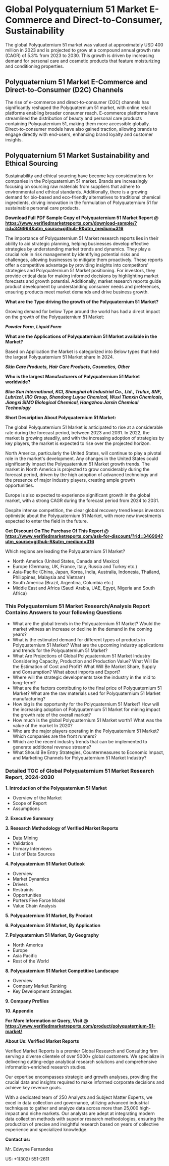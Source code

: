 <h1>Global Polyquaternium 51 Market E-Commerce and Direct-to-Consumer, Sustainability</h1><p class=""><p>The global Polyquaternium 51 market was valued at approximately USD 400 million in 2023 and is projected to grow at a compound annual growth rate (CAGR) of 5.3% from 2023 to 2030. This growth is driven by increasing demand for personal care and cosmetic products that feature moisturizing and conditioning properties.</p><h2>Polyquaternium 51 Market E-Commerce and Direct-to-Consumer (D2C) Channels</h2><p>The rise of e-commerce and direct-to-consumer (D2C) channels has significantly reshaped the Polyquaternium 51 market, with online retail platforms enabling broader consumer reach. E-commerce platforms have streamlined the distribution of beauty and personal care products containing Polyquaternium 51, making them more accessible globally. Direct-to-consumer models have also gained traction, allowing brands to engage directly with end-users, enhancing brand loyalty and customer insights.</p><h2>Polyquaternium 51 Market Sustainability and Ethical Sourcing</h2><p>Sustainability and ethical sourcing have become key considerations for companies in the Polyquaternium 51 market. Brands are increasingly focusing on sourcing raw materials from suppliers that adhere to environmental and ethical standards. Additionally, there is a growing demand for bio-based and eco-friendly alternatives to traditional chemical ingredients, driving innovation in the formulation of Polyquaternium 51 for sustainable personal care products.</p></p><p class=""><strong>Download Full PDF Sample Copy of Polyquaternium 51 Market Report @ <a href="https://www.verifiedmarketreports.com/download-sample/?rid=346994&utm_source=github-R&utm_medium=316" target="_blank">https://www.verifiedmarketreports.com/download-sample/?rid=346994&utm_source=github-R&utm_medium=316</a></strong></p><p>The importance of&nbsp;Polyquaternium 51 Market research reports lies in their ability to aid strategic planning, helping businesses develop effective strategies by understanding market trends and dynamics. They play a crucial role in risk management by identifying potential risks and challenges, allowing businesses to mitigate them proactively. These reports offer a competitive advantage by providing insights into competitors' strategies and Polyquaternium 51 Market positioning. For investors, they provide critical data for making informed decisions by highlighting market forecasts and growth potential. Additionally, market research reports guide product development by understanding consumer needs and preferences, ensuring products meet market demands and drive business growth.</p><p><strong>What are the&nbsp;Type driving the growth of the Polyquaternium 51 Market?</strong></p><p id="" class="">Growing demand for below Type around the world has had a direct impact on the growth of the Polyquaternium 51 Market:</p><p class=""><em><strong>Powder Form, Liquid Form</strong></em></p><p class=""><strong>What are the&nbsp;Applications&nbsp;of Polyquaternium 51 Market available in the Market?</strong></p><p id="" class="">Based on Application the Market is categorized into Below types that held the largest Polyquaternium 51 Market share In 2024.</p><p class=""><em><strong>Skin Care Products, Hair Care Products, Cosmetics, Other</strong></em></p><p class=""><strong>Who is the largest Manufacturers of Polyquaternium 51 Market worldwide?</strong></p><p><em><strong>Blue Sun International, KCI, Shanghai oli Industrial Co., Ltd., Trulux, SNF, Lubrizol, IRO Group, Shandong Luyue Chemical, Wuxi Tianxin Chemicals, Jiangxi SIMO Biological Chemical, Hangzhou Jarsin Chemical Technology</strong></em></p><p id="" class=""><strong>Short Description About Polyquaternium 51 Market:</strong></p><p>The global Polyquaternium 51 Market is anticipated to rise at a considerable rate during the forecast period, between 2023 and 2031. In 2022, the market is growing steadily, and with the increasing adoption of strategies by key players, the market is expected to rise over the projected horizon.</p><p>North America, particularly the United States, will continue to play a pivotal role in the market's development. Any changes in the United States could significantly impact the Polyquaternium 51 Market growth trends. The market in North America is projected to grow considerably during the forecast period, driven by the high adoption of advanced technology and the presence of major industry players, creating ample growth opportunities.</p><p>Europe is also expected to experience significant growth in the global market, with a strong CAGR during the forecast period from 2024 to 2031.</p><p>Despite intense competition, the clear global recovery trend keeps investors optimistic about the Polyquaternium 51 Market, with more new investments expected to enter the field in the future.</p><p id="" class=""><strong>Get Discount On The Purchase Of This Report @ <a href="https://www.verifiedmarketreports.com/ask-for-discount/?rid=346994?utm_source=github-R&utm_medium=316" target="_blank">https://www.verifiedmarketreports.com/ask-for-discount/?rid=346994?utm_source=github-R&utm_medium=316</a></strong></p><p class="">Which regions are leading the Polyquaternium 51 Market?</p><ul><li>North America (United States, Canada and Mexico)</li><li>Europe (Germany, UK, France, Italy, Russia and Turkey etc.)</li><li>Asia-Pacific (China, Japan, Korea, India, Australia, Indonesia, Thailand, Philippines, Malaysia and Vietnam)</li><li>South America (Brazil, Argentina, Columbia etc.)</li><li>Middle East and Africa (Saudi Arabia, UAE, Egypt, Nigeria and South Africa)</li></ul><h3 id="" class="">This Polyquaternium 51 Market Research/Analysis Report Contains Answers to your following Questions</h3><ul><li>What are the global trends in the Polyquaternium 51 Market? Would the market witness an increase or decline in the demand in the coming years?</li><li>What is the estimated demand for different types of products in Polyquaternium 51 Market? What are the upcoming industry applications and trends for the Polyquaternium 51 Market?</li><li>What Are Projections of Global Polyquaternium 51 Market Industry Considering Capacity, Production and Production Value? What Will Be the Estimation of Cost and Profit? What Will Be Market Share, Supply and Consumption? What about imports and Export?</li><li>Where will the strategic developments take the industry in the mid to long-term?</li><li>What are the factors contributing to the final price of Polyquaternium 51 Market? What are the raw materials used for Polyquaternium 51 Market manufacturing?</li><li>How big is the opportunity for the Polyquaternium 51 Market? How will the increasing adoption of Polyquaternium 51 Market for mining impact the growth rate of the overall market?</li><li>How much is the global Polyquaternium 51 Market worth? What was the value of the market In 2020?</li><li>Who are the major players operating in the Polyquaternium 51 Market? Which companies are the front runners?</li><li>Which are the recent industry trends that can be implemented to generate additional revenue streams?</li><li>What Should Be Entry Strategies, Countermeasures to Economic Impact, and Marketing Channels for Polyquaternium 51 Market Industry?</li></ul><h3 id="" class="">Detailed TOC of Global Polyquaternium 51 Market Research Report, 2024-2030</h3><p id="" class=""><strong>1. Introduction of the Polyquaternium 51 Market</strong></p><ul><li>Overview of the Market</li><li>Scope of Report</li><li>Assumptions</li></ul><p id="" class=""><strong>2. Executive Summary</strong></p><p id="" class=""><strong>3. Research Methodology of Verified Market Reports</strong></p><ul><li>Data Mining</li><li>Validation</li><li>Primary Interviews</li><li>List of Data Sources</li></ul><p id="" class=""><strong>4. Polyquaternium 51 Market Outlook</strong></p><ul><li>Overview</li><li>Market Dynamics</li><li>Drivers</li><li>Restraints</li><li>Opportunities</li><li>Porters Five Force Model</li><li>Value Chain Analysis</li></ul><p id="" class=""><strong>5. Polyquaternium 51 Market, By Product</strong></p><p id="" class=""><strong>6. Polyquaternium 51 Market, By Application</strong></p><p id="" class=""><strong>7. Polyquaternium 51 Market, By Geography</strong></p><ul><li>North America</li><li>Europe</li><li>Asia Pacific</li><li>Rest of the World</li></ul><p id="" class=""><strong>8. Polyquaternium 51 Market Competitive Landscape</strong></p><ul><li>Overview</li><li>Company Market Ranking</li><li>Key Development Strategies</li></ul><p id="" class=""><strong>9. Company Profiles</strong></p><p id="" class=""><strong>10. Appendix</strong></p><p id="" class=""><strong>For More Information or Query, Visit @ <a href="https://www.verifiedmarketreports.com/product/polyquaternium-51-market/" target="_blank">https://www.verifiedmarketreports.com/product/polyquaternium-51-market/</a></strong></p><p id="" class=""><strong>About Us: Verified Market Reports</strong></p><p id="" class="">Verified Market Reports is a premier Global Research and Consulting firm serving a diverse clientele of over 5000+ global customers. We specialize in delivering cutting-edge analytical research solutions and comprehensive information-enriched research studies.</p><p id="" class="">Our expertise encompasses strategic and growth analyses, providing the crucial data and insights required to make informed corporate decisions and achieve key revenue goals.</p><p id="" class="">With a dedicated team of 250 Analysts and Subject Matter Experts, we excel in data collection and governance, utilizing advanced industrial techniques to gather and analyze data across more than 25,000 high-impact and niche markets. Our analysts are adept at integrating modern data collection methods with superior research methodologies, ensuring the production of precise and insightful research based on years of collective experience and specialized knowledge.</p><p id="" class=""><strong>Contact us:</strong></p><p id="" class="">Mr. Edwyne Fernandes</p><p id="" class="">US: +1(302) 551-2611</p>